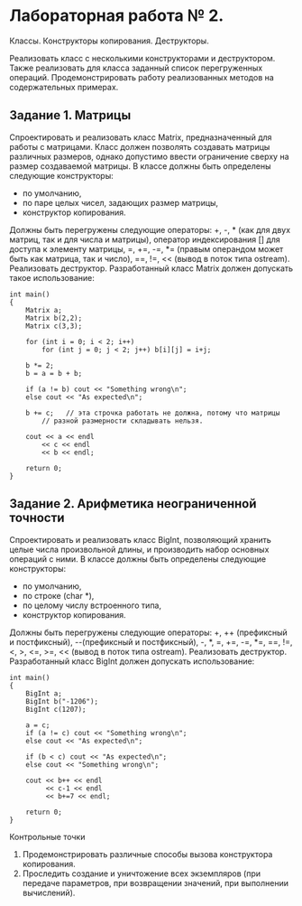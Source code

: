 Лабораторная работа № 2.
========================

Классы. Конструкторы копирования. Деструкторы.

Реализовать класс с несколькими конструкторами и деструктором. Также реализовать для класса заданный список перегруженных операций. Продемонстрировать работу реализованных методов на содержательных примерах.

Задание 1. Матрицы
------------------

Спроектировать и реализовать класс Matrix, предназначенный для работы с матрицами. Класс должен позволять создавать матрицы различных размеров, однако допустимо ввести ограничение сверху на размер создаваемой матрицы. 
В классе должны быть определены следующие конструкторы: 

- по умолчанию,
- по паре целых чисел, задающих размер матрицы,
- конструктор копирования.

Должны быть перегружены следующие операторы: +, -, * (как для двух матриц, так и для числа и матрицы), оператор индексирования [] для доступа к элементу матрицы, =, +=, -=, *= (правым операндом может быть как матрица, так и число), ==, !=, << (вывод в поток типа ostream). Реализовать деструктор.
Разработанный класс Matrix должен допускать такое использование: 

	int main() 
	{
		Matrix a;
		Matrix b(2,2);
		Matrix c(3,3);

		for (int i = 0; i < 2; i++)
			for (int j = 0; j < 2; j++) b[i][j] = i+j;

		b *= 2;
		b = a = b + b; 

		if (a != b) cout << "Something wrong\n";
		else cout << "As expected\n";
	
		b += c;   // эта строчка работать не должна, потому что матрицы
		  	// разной размерности складывать нельзя.         
	
		cout << a << endl
	     	<< c << endl
	     	<< b << endl;
	
		return 0;
	}
 
 
Задание 2. Арифметика неограниченной точности
---------------------------------------------

Спроектировать и реализовать класс BigInt, позволяющий хранить целые числа произвольной длины, и производить набор основных операций с ними. 
В классе должны быть определены следующие конструкторы: 

- по умолчанию,
- по строке (char *),
- по целому числу встроенного типа,
- конструктор копирования.

Должны быть перегружены следующие операторы: +, ++ (префиксный и постфиксный), 
--(префиксный и постфиксный), -, *, =, +=, -=, *=, ==, !=, <, >, <=, >=, << (вывод в поток типа ostream). Реализовать деструктор.
Разработанный класс BigInt должен допускать использование: 

	int main() 
	{
		BigInt a;
		BigInt b("-1206");   
		BigInt c(1207);       
	
		a = c;
		if (a != c) cout << "Something wrong\n";
		else cout << "As expected\n";
	
		if (b < c) cout << "As expected\n";
		else cout << "Something wrong\n";
		
		cout << b++ << endl
		     << c-1 << endl
		     << b+=7 << endl;
	
		return 0;
	}  
Контрольные точки
1.	Продемонстрировать различные способы вызова конструктора копирования. 
2.	Проследить создание и уничтожение всех экземпляров (при передаче параметров, при возвращении значений, при выполнении вычислений).

